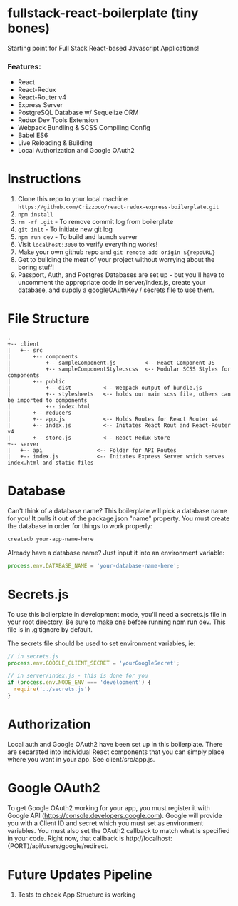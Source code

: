 # fullstack-react-boilerplate (tiny bones)
Starting point for Full Stack React-based Javascript Applications!

### Features:
* React
* React-Redux
* React-Router v4
* Express Server
* PostgreSQL Database w/ Sequelize ORM
* Redux Dev Tools Extension
* Webpack Bundling & SCSS Compiling Config
* Babel ES6
* Live Reloading & Building
* Local Authorization and Google OAuth2


# Instructions
1. Clone this repo to your local machine `https://github.com/Crizzooo/react-redux-express-boilerplate.git`
2. `npm install`
3. `rm -rf .git` - To remove commit log from boilerplate
4. `git init` - To initiate new git log
5. `npm run dev` - To build and launch server
6. Visit `localhost:3000` to verify everything works!
7. Make your own github repo and `git remote add origin ${repoURL}`
8. Get to building the meat of your project without worrying about the boring stuff!
9. Passport, Auth, and Postgres Databases are set up - but you'll have to uncomment the appropriate code in server/index.js, create your database, and supply a googleOAuthKey / secrets file to use them.

# File Structure
```
.
+-- client
|   +-- src
|       +-- components
|           +-- sampleComponent.js         <-- React Component JS
|           +-- sampleComponentStyle.scss  <-- Modular SCSS Styles for components
|       +-- public
|           +-- dist          <-- Webpack output of bundle.js
|           +-- stylesheets   <-- holds our main scss file, others can be imported to components
|           +-- index.html
|       +-- reducers
|       +-- app.js            <-- Holds Routes for React Router v4
|       +-- index.js          <-- Initates React Rout and React-Router v4
|       +-- store.js          <-- React Redux Store
+-- server
|   +-- api                 <-- Folder for API Routes
|   +-- index.js            <-- Initates Express Server which serves index.html and static files
```

# Database
Can't think of a database name? This boilerplate will pick a database name for you!  It pulls it out of the package.json "name" property.  You must create the database in order for things to work properly:

```bash
createdb your-app-name-here
```

Already have a database name?  Just input it into an environment variable:

```js
process.env.DATABASE_NAME = 'your-database-name-here';
```

# Secrets.js
To use this boilerplate in development mode, you'll need a secrets.js file in your root directory.  Be sure to make one before running npm run dev.  This file is in .gitignore by default.

The secrets file should be used to set environment variables, ie:

```js
// in secrets.js
process.env.GOOGLE_CLIENT_SECRET = 'yourGoogleSecret';

// in server/index.js - this is done for you
if (process.env.NODE_ENV === 'development') {
  require('../secrets.js')
}
```

# Authorization
Local auth and Google OAuth2 have been set up in this boilerplate.  There are separated into individual React components that you can simply place where you want in your app.  See client/src/app.js.

# Google OAuth2
To get Google OAuth2 working for your app, you must register it with Google API (https://console.developers.google.com).  Google will provide you with a Client ID and secret which you must set as environment variables.  You must also set the OAuth2 callback to match what is specified in your code.  Right now, that callback is http://localhost:{PORT}/api/users/google/redirect.

# Future Updates Pipeline
1. Tests to check App Structure is working
